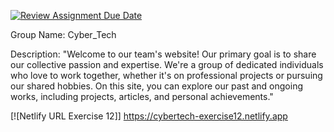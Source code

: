 [![Review Assignment Due Date](https://classroom.github.com/assets/deadline-readme-button-24ddc0f5d75046c5622901739e7c5dd533143b0c8e959d652212380cedb1ea36.svg)](https://classroom.github.com/a/fqpmhemc)

Group Name: Cyber_Tech

Description: 
"Welcome to our team's website! Our primary goal is to share our collective 
passion and expertise. We're a group of dedicated individuals who love to work 
together, whether it's on professional projects or pursuing our shared hobbies. 
On this site, you can explore our past and ongoing works, including projects, 
articles, and personal achievements."

[![Netlify URL Exercise 12]] https://cybertech-exercise12.netlify.app